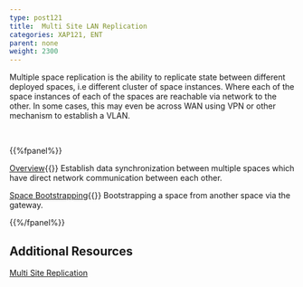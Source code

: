 ```yaml
---
type: post121
title:  Multi Site LAN Replication
categories: XAP121, ENT
parent: none
weight: 2300
---
```



Multiple space replication is the ability to replicate state between different deployed spaces, i.e different cluster of space instances. Where each of the space instances of each of the spaces are reachable via network to the other. In some cases, this may even be across WAN using VPN or other mechanism to establish a VLAN.


 
<br>

{{%fpanel%}}

[Overview](./multi-space-replication-over-the-lan-or-vpn.html){{<wbr>}}
Establish data synchronization between multiple spaces which have direct network communication between each other.

[Space Bootstrapping](./replication-gateway-lan-bootstrapping-process.html){{<wbr>}}
Bootstrapping a space from another space via the gateway.

{{%/fpanel%}}



## Additional Resources

[Multi Site Replication](./multi-site-replication-overview.html)
